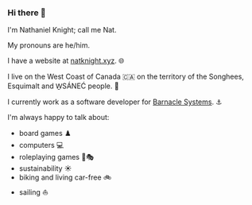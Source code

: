 ### Hi there 👋

I'm Nathaniel Knight; call me Nat.

My pronouns are he/him.

I have a website at [natknight.xyz](https://natknight.xyz). 🌐

I live on the West Coast of Canada 🇨🇦 on the territory of the Songhees, Esquimalt and W̱SÁNEĆ people. 🐢

I currently work as a software developer for [Barnacle Systems](https://www.brnkl.io). ⚓️

I'm always happy to talk about:

- board games ♟️
- computers 💻
- roleplaying games 🎲🎭
- sustainability ☀️
- biking and living car-free 🚲
- sailing ⛵️
